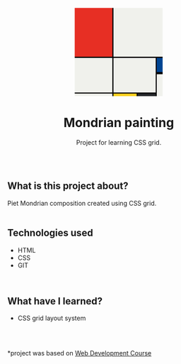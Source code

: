<p align="center">
<a href="https://github.com/monikasleboda/Mondrian-painting"><img src="images/screenshot.png" alt="screenshot" height="200"></a>
</p>

<h1 align="center">Mondrian painting</h1>
  <p align="center">Project for learning CSS grid.</p>
<br>
<br>

## What is this project about?
Piet Mondrian composition created using CSS grid.
<br>
<br>

## Technologies used
- HTML
- CSS
- GIT
<br>

## What have I learned?
- CSS grid layout system
<br>
<br>


*project was based on [Web Development Course](https://www.udemy.com/course/the-complete-web-development-bootcamp/)

